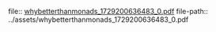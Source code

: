 file:: [whybetterthanmonads_1729200636483_0.pdf](../assets/whybetterthanmonads_1729200636483_0.pdf)
file-path:: ../assets/whybetterthanmonads_1729200636483_0.pdf
